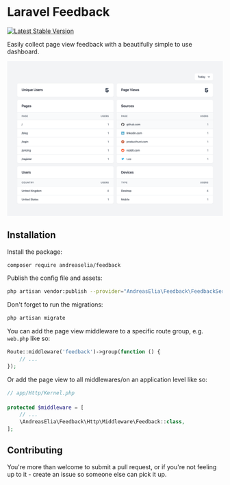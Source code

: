 # Laravel Feedback

[![Latest Stable Version](https://poser.pugx.org/andreaselia/feedback/v)](//packagist.org/packages/andreaselia/feedback)

Easily collect page view feedback with a beautifully simple to use dashboard.

![Laravel Feedback Dashboard](/screenshot.png?raw=true "Laravel Feedback Dashboard")

## Installation

Install the package:

```bash
composer require andreaselia/feedback
```

Publish the config file and assets:

```bash
php artisan vendor:publish --provider="AndreasElia\Feedback\FeedbackServiceProvider"
```

Don't forget to run the migrations:

```bash
php artisan migrate
```

You can add the page view middleware to a specific route group, e.g. `web.php` like so:

```php
Route::middleware('feedback')->group(function () {
    // ...
});
```

Or add the page view to all middlewares/on an application level like so:

```php
// app/Http/Kernel.php

protected $middleware = [
    // ...
    \AndreasElia\Feedback\Http\Middleware\Feedback::class,
];
```

## Contributing

You're more than welcome to submit a pull request, or if you're not feeling up to it - create an issue so someone else can pick it up.
